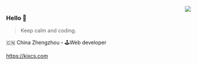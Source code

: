 <img align="right" src="https://github-readme-stats.vercel.app/api?username=KuiperSirius&show_icons=true&icon_color=805AD5&text_color=479F05&bg_color=ffffff&hide_title=true&theme=merko" />

### Hello 👋

> Keep calm and coding.

🇨🇳 China Zhengzhou・🕹Web developer

https://kixcs.com
